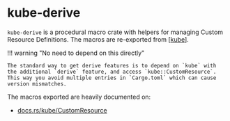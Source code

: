 # kube-derive

`kube-derive` is a procedural macro crate with helpers for managing Custom Resource Definitions. The macros are re-exported from [[kube]].

!!! warning "No need to depend on this directly"

    The standard way to get derive features is to depend on `kube` with the additional `derive` feature, and access `kube::CustomResource`. This way you avoid multiple entries in `Cargo.toml` which can cause version mismatches.

The macros exported are heavily documented on:

- [docs.rs/kube/CustomResource](https://docs.rs/kube/latest/kube/derive.CustomResource.html)

[//begin]: # "Autogenerated link references for markdown compatibility"
[kube]: kube "kube"
[//end]: # "Autogenerated link references"
